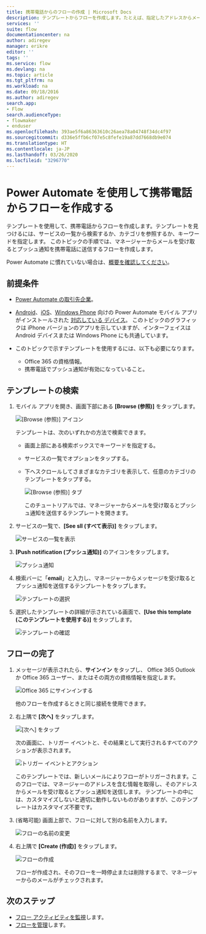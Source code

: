 ```yaml
---
title: 携帯電話からのフローの作成 | Microsoft Docs
description: テンプレートからフローを作成します。たとえば、指定したアドレスからメールを受け取るとプッシュ通知を送信するテンプレートから作成します
services: ''
suite: flow
documentationcenter: na
author: adiregev
manager: erikre
editor: ''
tags: ''
ms.service: flow
ms.devlang: na
ms.topic: article
ms.tgt_pltfrm: na
ms.workload: na
ms.date: 09/18/2016
ms.author: adiregev
search.app:
- Flow
search.audienceType:
- flowmaker
- enduser
ms.openlocfilehash: 393ae5f6a86363610c26aea78a04748f34dc4f97
ms.sourcegitcommit: d336e5ffb6cf07e5c8fefe19a87dd7668db9e074
ms.translationtype: HT
ms.contentlocale: ja-JP
ms.lasthandoff: 03/26/2020
ms.locfileid: "3296770"
---
```

# <a name="create-a-flow-from-your-phone-by-using-power-automate"></a>Power Automate を使用して携帯電話からフローを作成する

テンプレートを使用して、携帯電話からフローを作成します。テンプレートを見つけるには、サービスの一覧から検索するか、カテゴリを参照するか、キーワードを指定します。 このトピックの手順では、マネージャーからメールを受け取るとプッシュ通知を携帯電話に送信するフローを作成します。

Power Automate に慣れていない場合は、[概要を確認してください](getting-started.md)。

## <a name="prerequisites"></a>前提条件
* [Power Automate の取引先企業](sign-up-sign-in.md)。
* [Android](https://aka.ms/flowmobiledocsandroid)、[iOS](https://aka.ms/flowmobiledocsios)、[Windows Phone](https://aka.ms/flowmobilewindows) 向けの Power Automate モバイル アプリがインストールされた [対応している デバイス](getting-started.md#use-the-mobile-app)。 このトピックのグラフィックは iPhone バージョンのアプリを示していますが、インターフェイスは Android デバイスまたは Windows Phone にも共通しています。
* このトピックで示すテンプレートを使用するには、以下も必要になります。
  
  * Office 365 の資格情報。
  * 携帯電話でプッシュ通知が有効になっていること。

## <a name="find-a-template"></a>テンプレートの検索
1. モバイル アプリを開き、画面下部にある **[Browse (参照)]** をタップします。
   
    ![[Browse (参照)] アイコン](./media/mobile-create-flow/browse-icon.png)
   
    テンプレートは、次のいずれかの方法で検索できます。
   
   * 画面上部にある検索ボックスでキーワードを指定する。
   * サービスの一覧でオプションをタップする。
   * 下へスクロールしてさまざまなカテゴリを表示して、任意のカテゴリのテンプレートをタップする。
     
       ![[Browse (参照)] タブ](./media/mobile-create-flow/browse-tab.png)
     
     このチュートリアルでは、マネージャーからメールを受け取るとプッシュ通知を送信するテンプレートを開きます。
2. サービスの一覧で、**[See sll (すべて表示)]** をタップします。
   
    ![サービスの一覧を表示](./media/mobile-create-flow/list-services.png)
3. **[Push notification (プッシュ通知)]** のアイコンをタップします。
   
    ![プッシュ通知](./media/mobile-create-flow/push-notifications.png)
4. 検索バーに「**email**」と入力し、マネージャーからメッセージを受け取るとプッシュ通知を送信するテンプレートをタップします。
   
    ![テンプレートの選択](./media/mobile-create-flow/choose-template.png)
5. 選択したテンプレートの詳細が示されている画面で、**[Use this template (このテンプレートを使用する)]** をタップします。
   
    ![テンプレートの確認](./media/mobile-create-flow/confirm-template.png)

## <a name="finish-the-flow"></a>フローの完了
1. メッセージが表示されたら、**サインイン** をタップし、 Office 365 Outlook か Office 365 ユーザー、またはその両方の資格情報を指定します。
   
    ![Office 365 にサインインする](./media/mobile-create-flow/office-signin.png)
   
    他のフローを作成するときと同じ接続を使用できます。
2. 右上隅で **[次へ]** をタップします。
   
    ![[次へ] をタップ](./media/mobile-create-flow/next.png)
   
    次の画面に、トリガー イベントと、その結果として実行されるすべてのアクションが表示されます。
   
    ![トリガー イベントとアクション](./media/mobile-create-flow/flow-structure.png)
   
    このテンプレートでは、新しいメールによりフローがトリガーされます。このフローでは、マネージャーのアドレスを含む情報を取得し、そのアドレスからメールを受け取るとプッシュ通知を送信します。 テンプレートの中には、カスタマイズしないと適切に動作しないものがありますが、このテンプレートはカスタマイズ不要です。
3. (省略可能) 画面上部で、フローに対して別の名前を入力します。
   
    ![フローの名前の変更](./media/mobile-create-flow/rename-flow.png)
4. 右上隅で **[Create (作成)]** をタップします。
   
    ![フローの作成](./media/mobile-create-flow/create-flow.png)
   
    フローが作成され、そのフローを一時停止または削除するまで、マネージャーからのメールがチェックされます。

## <a name="next-steps"></a>次のステップ
* [フロー アクティビティを監視](mobile-monitor-activity.md)します。
* [フローを管理](mobile-manage-flows.md)します。

